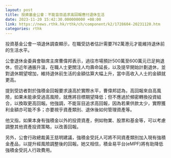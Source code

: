 ```yaml
---
layout: post
title: 投資基金公會：不能盲目追求高回報應付退休生活
date: 2023-11-20 15:42:30.000000000 +08:00
link: https://news.rthk.hk/rthk/ch/component/k2/1728604-20231120.htm
categories: rthk
---
```


投資基金公會一項退休調查顯示，在職受訪者估計需要762萬港元才能維持退休前的生活水平。

公會退休金委員會聯席主席曹偉邦表示，過往市場預計500萬至600萬元已足夠退休，但近年通脹升溫，在職人士更關注人均壽命延長，以及提早開始計劃退休，並對退休期望增加，維持退休前生活的金額估算大幅上升，當中高收入人士的金額就更高。

提到受訪者對於強積金回報要求遠高於實際水平，曹偉邦認為，高回報來自高風險，如果未能承受過高風險，就應將目標期望降低；但不應過於頻密轉換投資組合，以換取更高回報。他強調，不能盲目追求高回報，因為若果供款太少，實際獲利金額亦可能不多；亦要視乎資產類別、退休後如何管理資產等。

他又指，如果本身有強積金以外的投資資產，例如物業、股票和基金等，可以考慮調整其他資產投資策略，以改善回報。

另外，公會行政總裁黃王慈明建議，強積金受託人可將不同資產類別加入現有強積金產品，以提升經風險調整後的回報。她又相信，積金易平台(eMPF)將有助降低強積金受託人行政費用。
